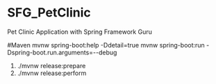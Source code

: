 # SFG_PetClinic
Pet Clinic Application with Spring Framework Guru

#Maven
mvnw spring-boot:help -Ddetail=true
mvnw spring-boot:run -Dspring-boot.run.arguments=--debug


1. ./mvnw release:prepare
2. ./mvnw release:perform